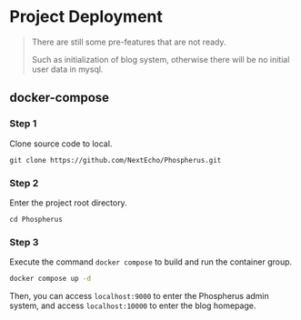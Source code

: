 # Project Deployment

> There are still some pre-features that are not ready.
>
> Such as initialization of blog system, otherwise there will be no initial user data in mysql.

## docker-compose

### Step 1

Clone source code to local.

```shell
git clone https://github.com/NextEcho/Phospherus.git
```

### Step 2

Enter the project root directory.

```shell
cd Phospherus
```

### Step 3

Execute the command `docker compose` to build and run the container group.

```bash
docker compose up -d
```

Then, you can access `localhost:9000` to enter the Phospherus admin system, and access `localhost:10000` to enter the blog homepage.
